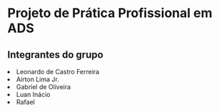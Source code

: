 # Projeto de Prática Profissional em ADS

## Integrantes do grupo
<lu>
  <li>Leonardo de Castro Ferreira</li>
  <li>Airton Lima Jr.</li>
  <li>Gabriel de Oliveira</li>
  <li>Luan Inácio</li>
  <li>Rafael</li>
</lu>
